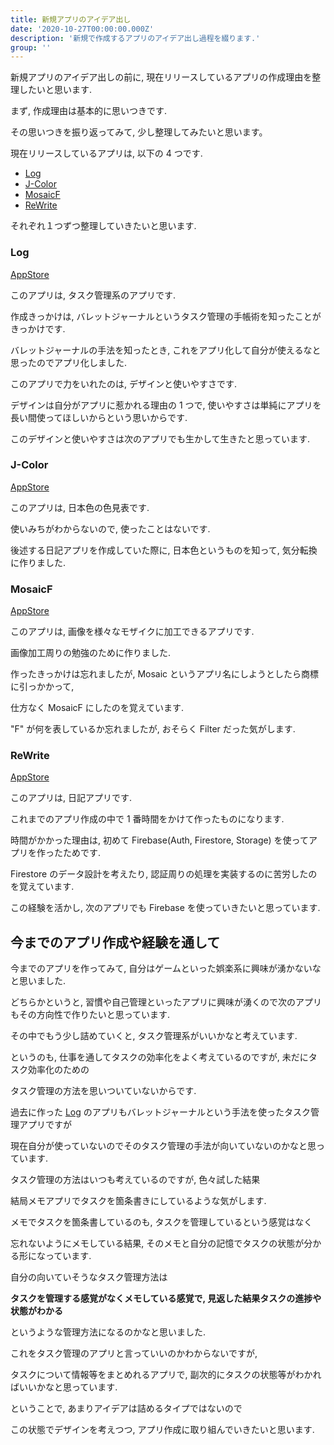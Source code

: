 ```yaml
---
title: 新規アプリのアイデア出し
date: '2020-10-27T00:00:00.000Z'
description: '新規で作成するアプリのアイデア出し過程を綴ります.'
group: ''
---
```


新規アプリのアイデア出しの前に, 現在リリースしているアプリの作成理由を整理したいと思います.

まず, 作成理由は基本的に思いつきです.

その思いつきを振り返ってみて, 少し整理してみたいと思います。

現在リリースしているアプリは, 以下の 4 つです.

- [Log](#log)
- [J-Color](#j-color)
- [MosaicF](#mosaicf)
- [ReWrite](#rewrite)

それぞれ１つずつ整理していきたいと思います.

### Log

[AppStore](https://apps.apple.com/us/app/log-todo-app/id1469767260)

このアプリは, タスク管理系のアプリです.

作成きっかけは, バレットジャーナルというタスク管理の手帳術を知ったことがきっかけです.

バレットジャーナルの手法を知ったとき, これをアプリ化して自分が使えるなと思ったのでアプリ化しました.

このアプリで力をいれたのは, デザインと使いやすさです.

デザインは自分がアプリに惹かれる理由の 1 つで, 使いやすさは単純にアプリを長い間使ってほしいからという思いからです.

このデザインと使いやすさは次のアプリでも生かして生きたと思っています.

### J-Color

[AppStore](https://apps.apple.com/us/app/j-color/id1412726943)

このアプリは, 日本色の色見表です.

使いみちがわからないので, 使ったことはないです.

後述する日記アプリを作成していた際に, 日本色というものを知って, 気分転換に作りました.

### MosaicF

[AppStore](https://apps.apple.com/us/app/mosaicf/id1443439341)

このアプリは, 画像を様々なモザイクに加工できるアプリです.

画像加工周りの勉強のために作りました.

作ったきっかけは忘れましたが, Mosaic というアプリ名にしようとしたら商標に引っかかって,

仕方なく MosaicF にしたのを覚えています.

"F" が何を表しているか忘れましたが, おそらく Filter だった気がします.

### ReWrite

[AppStore](https://apps.apple.com/us/app/rewrite-diary/id1505143601)

このアプリは, 日記アプリです.

これまでのアプリ作成の中で 1 番時間をかけて作ったものになります.

時間がかかった理由は, 初めて Firebase(Auth, Firestore, Storage) を使ってアプリを作ったためです.

Firestore のデータ設計を考えたり, 認証周りの処理を実装するのに苦労したのを覚えています.

この経験を活かし, 次のアプリでも Firebase を使っていきたいと思っています.

## 今までのアプリ作成や経験を通して

今までのアプリを作ってみて, 自分はゲームといった娯楽系に興味が湧かないなと思いました.

どちらかというと, 習慣や自己管理といったアプリに興味が湧くので次のアプリもその方向性で作りたいと思っています.

その中でもう少し詰めていくと, タスク管理系がいいかなと考えています.

というのも, 仕事を通してタスクの効率化をよく考えているのですが, 未だにタスク効率化のための

タスク管理の方法を思いついていないからです.

過去に作った [Log](#log) のアプリもバレットジャーナルという手法を使ったタスク管理アプリですが

現在自分が使っていないのでそのタスク管理の手法が向いていないのかなと思っています.

タスク管理の方法はいつも考えているのですが, 色々試した結果

結局メモアプリでタスクを箇条書きにしているような気がします.

メモでタスクを箇条書しているのも, タスクを管理しているという感覚はなく

忘れないようにメモしている結果, そのメモと自分の記憶でタスクの状態が分かる形になっています.

自分の向いていそうなタスク管理方法は

**タスクを管理する感覚がなくメモしている感覚で, 見返した結果タスクの進捗や状態がわかる**

というような管理方法になるのかなと思いました.

これをタスク管理のアプリと言っていいのかわからないですが,

タスクについて情報等をまとめれるアプリで, 副次的にタスクの状態等がわかればいいかなと思っています.

ということで, あまりアイデアは詰めるタイプではないので

この状態でデザインを考えつつ, アプリ作成に取り組んでいきたいと思います.
